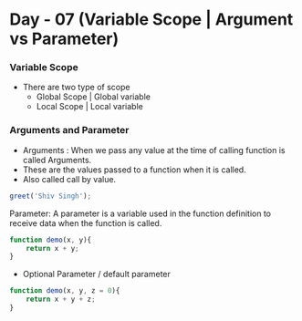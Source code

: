 # Day - 07 (Variable Scope | Argument vs Parameter)


### Variable Scope
- There are two type of scope
    - Global Scope | Global variable
    - Local Scope | Local variable

### Arguments and Parameter    

- Arguments : When we pass any value at the time of calling function is called Arguments.
- These are the values passed to a function when it is called.
- Also called call by value.
```js
greet('Shiv Singh');
```
Parameter: A parameter is a variable used in the function definition to receive data when the function is called.
```js
function demo(x, y){
    return x + y;
}
```

- Optional Parameter / default parameter
```js
function demo(x, y, z = 0){
    return x + y + z;
}
```
